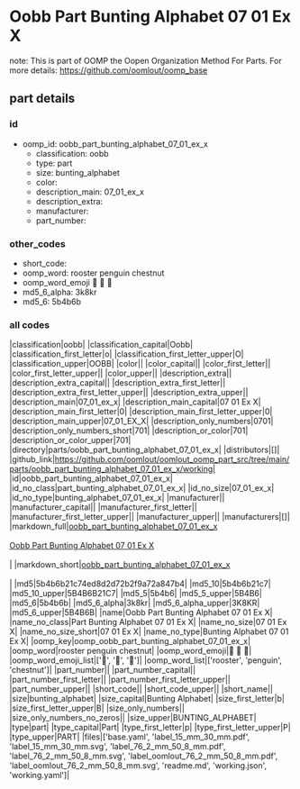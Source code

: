 # Oobb Part Bunting Alphabet 07 01 Ex X  

note: This is part of OOMP the Oopen Organization Method For Parts. For more details: https://github.com/oomlout/oomp_base

##  part details





### id
* oomp_id: oobb_part_bunting_alphabet_07_01_ex_x
  * classification: oobb
  * type: part
  * size: bunting_alphabet
  * color: 
  * description_main: 07_01_ex_x
  * description_extra: 
  * manufacturer: 
  * part_number: 

### other_codes
* short_code: 
* oomp_word: rooster penguin chestnut
* oomp_word_emoji :rooster: :penguin: :chestnut:
* md5_6_alpha: 3k8kr
* md5_6: 5b4b6b

### all codes 
|classification|oobb|
|classification_capital|Oobb|
|classification_first_letter|o|
|classification_first_letter_upper|O|
|classification_upper|OOBB|
|color||
|color_capital||
|color_first_letter||
|color_first_letter_upper||
|color_upper||
|description_extra||
|description_extra_capital||
|description_extra_first_letter||
|description_extra_first_letter_upper||
|description_extra_upper||
|description_main|07_01_ex_x|
|description_main_capital|07 01 Ex X|
|description_main_first_letter|0|
|description_main_first_letter_upper|0|
|description_main_upper|07_01_EX_X|
|description_only_numbers|0701|
|description_only_numbers_short|701|
|description_or_color|701|
|description_or_color_upper|701|
|directory|parts/oobb_part_bunting_alphabet_07_01_ex_x|
|distributors|[]|
|github_link|https://github.com/oomlout/oomlout_oomp_part_src/tree/main/parts/oobb_part_bunting_alphabet_07_01_ex_x/working|
|id|oobb_part_bunting_alphabet_07_01_ex_x|
|id_no_class|part_bunting_alphabet_07_01_ex_x|
|id_no_size|07_01_ex_x|
|id_no_type|bunting_alphabet_07_01_ex_x|
|manufacturer||
|manufacturer_capital||
|manufacturer_first_letter||
|manufacturer_first_letter_upper||
|manufacturer_upper||
|manufacturers|[]|
|markdown_full|[oobb_part_bunting_alphabet_07_01_ex_x](https://github.com/oomlout/oomlout_oomp_part_src/tree/main/parts/oobb_part_bunting_alphabet_07_01_ex_x/working)<br>[](https://github.com/oomlout/oomlout_oomp_part_src/tree/main/parts/oobb_part_bunting_alphabet_07_01_ex_x/working)<br>[Oobb Part Bunting Alphabet 07 01 Ex X](https://github.com/oomlout/oomlout_oomp_part_src/tree/main/parts/oobb_part_bunting_alphabet_07_01_ex_x/working)<br><br>|
|markdown_short|[oobb_part_bunting_alphabet_07_01_ex_x](https://github.com/oomlout/oomlout_oomp_part_src/tree/main/parts/oobb_part_bunting_alphabet_07_01_ex_x/working)<br><br>|
|md5|5b4b6b21c74ed8d2d72b2f9a72a847b4|
|md5_10|5b4b6b21c7|
|md5_10_upper|5B4B6B21C7|
|md5_5|5b4b6|
|md5_5_upper|5B4B6|
|md5_6|5b4b6b|
|md5_6_alpha|3k8kr|
|md5_6_alpha_upper|3K8KR|
|md5_6_upper|5B4B6B|
|name|Oobb Part Bunting Alphabet 07 01 Ex X|
|name_no_class|Part Bunting Alphabet 07 01 Ex X|
|name_no_size|07 01 Ex X|
|name_no_size_short|07 01 Ex X|
|name_no_type|Bunting Alphabet 07 01 Ex X|
|oomp_key|oomp_oobb_part_bunting_alphabet_07_01_ex_x|
|oomp_word|rooster penguin chestnut|
|oomp_word_emoji|:rooster: :penguin: :chestnut:|
|oomp_word_emoji_list|[':rooster:', ':penguin:', ':chestnut:']|
|oomp_word_list|['rooster', 'penguin', 'chestnut']|
|part_number||
|part_number_capital||
|part_number_first_letter||
|part_number_first_letter_upper||
|part_number_upper||
|short_code||
|short_code_upper||
|short_name||
|size|bunting_alphabet|
|size_capital|Bunting Alphabet|
|size_first_letter|b|
|size_first_letter_upper|B|
|size_only_numbers||
|size_only_numbers_no_zeros||
|size_upper|BUNTING_ALPHABET|
|type|part|
|type_capital|Part|
|type_first_letter|p|
|type_first_letter_upper|P|
|type_upper|PART|
|files|['base.yaml', 'label_15_mm_30_mm.pdf', 'label_15_mm_30_mm.svg', 'label_76_2_mm_50_8_mm.pdf', 'label_76_2_mm_50_8_mm.svg', 'label_oomlout_76_2_mm_50_8_mm.pdf', 'label_oomlout_76_2_mm_50_8_mm.svg', 'readme.md', 'working.json', 'working.yaml']|
